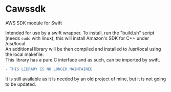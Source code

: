 # Cawssdk

AWS SDK module for Swift  

Intended for use by a swift wrapper.
To install, run the "build.sh" script (needs `sudo` with linux), this will install Amazon's SDK for C++ under /usr/local.  
An additional library will be then compiled and installed to /usr/local using the local makefile.  
This library has a pure C interface and as such, can be imported by swift.

```diff
- THIS LIBRARY IS NO LONGER MAINTAINED
```
It is still available as it is needed by an old project of mine, but it is not going to be updated.
